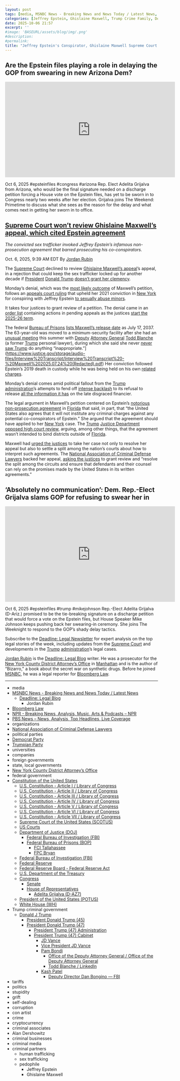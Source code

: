 ```yaml
---
layout: post
tags: [media, MSNBC News - Breaking News and News Today / Latest News, Deadline –  Legal Blog, Jordan Rubin, Bloomberg Law, NPR - Breaking News Analysis Music Arts & Podcasts – NPR, PBS News – News Analysis Top Headlines Live Coverage, organizations, National Association of Criminal Defense Lawyers, political parties, Democrat Party, Trumpian Party, universities, companies, foreign governments, state local governments, New York County District Attorney’s Office, federal government, Constitution of the United States, U.S. Constitution - Article I / Library of Congress, U.S. Constitution - Article II / Library of Congress, U.S. Constitution - Article III / Library of Congress, U.S. Constitution - Article IV / Library of Congress, U.S. Constitution - Article V / Library of Congress, U.S. Constitution - Article VI / Library of Congress, U.S. Constitution - Article VII / Library of Congress, Supreme Court of the United States (SCOTUS), US Courts, Department of Justice (DOJ), Federal Bureau of Investigation (FBI), Federal Bureau of Prisons (BOP), FCI Tallahassee, FPC Bryan, Federal Bureau of Investigation (FBI), Federal Reserve, Federal Reserve Board - Federal Reserve Act, U.S. Department of the Treasury, Congress, Senate, House of Representatives, Adelita Grijalva (D-AZ7), President of the United States (POTUS), White House (WH), Trump criminal government, Donald J Trump, President Donald Trump (45), President Donald Trump (47), President Trump (47) Administration, President Trump (47) Cabinet, JD Vance, Vice President JD Vance, Pam Bondi, Office of the Deputy Attorney General / Office of the Deputy Attorney General, Todd Blanche / LinkedIn, Kash Patel, Deputy Director Dan Bongino — FBI, tariffs, politics, stupidity, grift, self-dealing, corruption, con artist, crime, cryptocurrency, criminal associates, Alan Dershowitz, criminal businesses, criminal media, criminal partners, human trafficking, sex trafficking, pedophile, Jeffrey Epstein, Ghislaine Maxwell]
categories: [Jeffrey Epstein, Ghislaine Maxwell, Trump Crime Family, Donald Trump]
date: 2025-10-06 21:57
excerpt: ''
#image: 'BASEURL/assets/blog/img/.png'
#description:
#permalink:
title: "Jeffrey Epstein's Conspirator, Ghislaine Maxwell Supreme Court Appeal Is Denied"
---
```


## Are the Epstein files playing a role in delaying the GOP from swearing in new Arizona Dem?

<iframe width="560" height="315" src="https://www.youtube.com/embed/9vP7ByDuXc4?si=NdJ0i72si5py6Z2E" title="YouTube video player" frameborder="0" allow="accelerometer; autoplay; clipboard-write; encrypted-media; gyroscope; picture-in-picture; web-share" referrerpolicy="strict-origin-when-cross-origin" allowfullscreen></iframe>

Oct 6, 2025  #epsteinfiles #congress #arizona
Rep. Elect Adelita Grijalva from Arizona, who would be the final signature needed on a discharge petition forcing a House vote on the Epstein files, has yet to be sworn in to Congress nearly two weeks after her election. Grijalva joins The Weekend: Primetime to discuss what she sees as the reason for the delay and what comes next in getting her sworn in to office.

## [Supreme Court won’t review Ghislaine Maxwell’s appeal, which cited Epstein agreement](https://www.msnbc.com/deadline-white-house/deadline-legal-blog/ghislaine-maxwell-appeal-supreme-court-epstein-trump-rcna235391)

*The convicted sex trafficker invoked Jeffrey Epstein’s infamous non-prosecution agreement that barred prosecuting his co-conspirators.*

Oct. 6, 2025, 9:39 AM EDT
By [Jordan Rubin](https://www.msnbc.com/author/jordan-rubin-ncpn1301611)

The [Supreme Court](https://www.supremecourt.gov/) declined to review [Ghislaine Maxwell’s appeal](https://www.msnbc.com/deadline-white-house/deadline-legal-blog/supreme-court-ghislaine-maxwell-review-private-conference-rcna221981)’s appeal, in a rejection that could keep the sex trafficker locked up for another decade if [President](https://www.whitehouse.gov/) [Donald Trump](https://www.donaldjtrump.com/) [doesn’t grant her clemency](https://www.msnbc.com/opinion/msnbc-opinion/trump-ghislaine-maxwell-pardon-unlikely-epstein-case-rcna221335).

Monday’s denial, which was the [most likely outcome](https://www.msnbc.com/deadline-white-house/deadline-legal-blog/supreme-court-ghislaine-maxwell-petition-epstein-trump-rcna233941) of Maxwell’s petition, follows an [appeals court ruling](https://www.msnbc.com/deadline-white-house/deadline-legal-blog/ghislaine-maxwell-supreme-court-appeal-brief-epstein-trump-rcna221567) that upheld her 2021 conviction in [New York](https://www.ny.gov/) for conspiring with Jeffrey Epstein [to sexually abuse minors](https://www.justice.gov/usao-sdny/pr/ghislaine-maxwell-sentenced-20-years-prison-conspiring-jeffrey-epstein-sexually-abuse).

It takes four justices to grant review of a petition. The denial came in an [order list](https://www.supremecourt.gov/orders/courtorders/100625zor_5368.pdf) containing actions in pending appeals as the justices [start the 2025-26 term](https://www.msnbc.com/deadline-white-house/deadline-legal-blog/supreme-court-term-trump-cases-deadline-newsletter-rcna235474).

The federal [Bureau of Prisons](https://www.bop.gov/) [lists Maxwell’s release date](https://www.bop.gov/inmateloc/) as July 17, 2037. The 63-year-old was moved to a minimum-security facility after she had an [unusual meeting](https://www.msnbc.com/deadline-white-house/deadline-legal-blog/ghislaine-maxwell-todd-blanche-doj-transcripts-audio-rcna226676) this summer with [Deputy](https://www.justice.gov/dag/) [Attorney General](https://www.justice.gov/) [Todd Blanche](https://www.justice.gov/dag/) (a former [Trump](https://www.donaldjtrump.com/) personal lawyer), during which she said she never [never saw Trump](https://www.donaldjtrump.com/) do anything “inappropriate.”](https://www.justice.gov/storage/audio-files/Interview%20Transcript/Interview%20Transcript%20-%20Maxwell%202025.07.24%20(Redacted).pdf) Her conviction followed Epstein’s 2019 death in custody while he was being held on his own [related charges](https://storage.courtlistener.com/recap/gov.uscourts.nysd.518649/gov.uscourts.nysd.518649.2.0_7.pdf).

Monday’s denial comes amid political fallout from the [Trump](https://www.donaldjtrump.com/) [administration](https://www.whitehouse.gov/administration/)’s attempts to fend off [intense backlash](https://www.pbs.org/weta/washingtonweek/video/2025/07/trump-enraged-by-magas-epstein-backlash) to its refusal to release [all the information it has](https://www.msnbc.com/deadline-white-house/deadline-legal-blog/jeffrey-epstein-grand-jury-transcripts-unsealed-ruling-rcna224551) on the late disgraced financier.

The legal argument in Maxwell’s petition centered on Epstein’s [notorious non-prosecution agreement](https://www.npr.org/2020/11/12/934265386/jeffrey-epsteins-former-prosecutors-used-poor-judgment-in-deal-doj-says) in [Florida](https://www.myflorida.gov/) that said, in part, that “the United States also agrees that it will not institute any criminal charges against any potential co-conspirators of Epstein.” She argued that the agreement should have applied to her [New York](https://www.ny.gov/) case. The [Trump](https://www.donaldjtrump.com/) [Justice Department](https://www.justice.gov/) [opposed high court review](https://www.supremecourt.gov/DocketPDF/24/24-1073/365132/20250714161434468_24-1073_Maxwell_Opp.pdf), arguing, among other things, that the agreement wasn’t intended to bind districts outside of [Florida](https://www.myflorida.gov/).

Maxwell had [urged the justices](https://www.msnbc.com/deadline-white-house/deadline-legal-blog/supreme-court-ghislaine-maxwell-appeal-epstein-trump-rcna220042) to take her case not only to resolve her appeal but also to settle a split among the nation’s courts about how to interpret such agreements. The [National Association of Criminal Defense Lawyers](https://www.nacdl.org/) backed her appeal, [asking the justices](https://www.supremecourt.gov/DocketPDF/24/24-1073/358461/20250509132003864_24-1073%20Amicus%20Brief.pdf) to grant review and “resolve the split among the circuits and ensure that defendants and their counsel can rely on the promises made by the United States in its written agreements.”

## ‘Absolutely no communication’: Dem. Rep.-Elect Grijalva slams GOP for refusing to swear her in

<iframe width="560" height="315" src="https://www.youtube.com/embed/_pkWPPb1dhY?si=7tEtkhnTaQcYU-Tt" title="YouTube video player" frameborder="0" allow="accelerometer; autoplay; clipboard-write; encrypted-media; gyroscope; picture-in-picture; web-share" referrerpolicy="strict-origin-when-cross-origin" allowfullscreen></iframe>

Oct 6, 2025  #epsteinfiles #trump #mikejohnson
Rep.-Elect Adelita Grijalva (D-Ariz.) promised to be the tie-breaking signature on a discharge petition that would force a vote on the Epstein files, but House Speaker Mike Johnson keeps pushing back her swearing-in ceremony. She joins The Weeknight to respond to the GOP’s shady delay tactics.

Subscribe to the [Deadline: Legal Newsletter](https://link.msnbc.com/join/5ck/msnbc-deadlinelegal-signup-inline) for expert analysis on the top legal stories of the week, including updates from the [Supreme Court](https://www.supremecourt.gov/) and developments in the [Trump](https://www.donaldjtrump.com/) [administration](https://www.whitehouse.gov/administration/)’s legal cases.

[Jordan Rubin](https://www.msnbc.com/author/jordan-rubin-ncpn1301611) is the [Deadline: Legal Blog](https://www.msnbc.com/deadline-white-house) writer. He was a prosecutor for the [New York County District Attorney’s Office](https://manhattanda.org/) in [Manhattan](https://manhattanda.org/) and is the author of “Bizarro," a book about the secret war on synthetic drugs. Before he joined [MSNBC](https://www.msnbc.com/), he was a legal reporter for [Bloomberg Law](https://pro.bloomberglaw.com/).

----
- media
- [MSNBC News - Breaking News and News Today / Latest News](https://www.msnbc.com/)
    - [Deadline: Legal Blog](https://www.msnbc.com/deadline-white-house)
        - Jordan Rubin
- [Bloomberg Law](https://pro.bloomberglaw.com/)
- [NPR - Breaking News, Analysis, Music, Arts & Podcasts – NPR](https://www.npr.org/)
- [PBS News – News, Analysis, Top Headlines, Live Coverage](https://www.pbs.org/)
- organizations
- [National Association of Criminal Defense Lawyers](https://www.nacdl.org/)
- political parties
- [Democrat Party](https://www.democrats.org/)
- [Trumpian Party](https://www.gop.com/)
- universities
- companies
- foreign governments
- state, local governments 
- [New York County District Attorney’s Office](https://manhattanda.org/)
- federal government
- [Constitution of the United States](https://constitution.congress.gov/constitution/)
    - [U.S. Constitution - Article I / Library of Congress](https://constitution.congress.gov/constitution/article-1/)
    - [U.S. Constitution - Article II / Library of Congress](https://constitution.congress.gov/constitution/article-2/)
    - [U.S. Constitution - Article III / Library of Congress](https://constitution.congress.gov/constitution/article-3/)
    - [U.S. Constitution - Article IV / Library of Congress](https://constitution.congress.gov/constitution/article-4/)
    - [U.S. Constitution - Article V / Library of Congress](https://constitution.congress.gov/constitution/article-5/)
    - [U.S. Constitution - Article VI / Library of Congress](https://constitution.congress.gov/constitution/article-6/)
    - [U.S. Constitution - Article VII / Library of Congress](https://constitution.congress.gov/constitution/article-7/)
    - [Supreme Court of the United States (SCOTUS)](https://www.supremecourt.gov/)
    - [US Courts](https://www.uscourts.gov/)
    - [Department of Justice (DOJ)](https://www.justice.gov/)
        - [Federal Bureau of Investigation (FBI)](https://www.fbi.gov/)
        - [Federal Bureau of Prisons (BOP)](https://www.bop.gov/)
            - [FCI Tallahassee](https://www.bop.gov/locations/institutions/tal/)
            - [FPC Bryan](https://www.bop.gov/locations/institutions/bry/)
    - [Federal Bureau of Investigation (FBI)](https://www.fbi.gov/)
    - [Federal Reserve](https;//www.federalreserve.gov/)
    - [Federal Reserve Board - Federal Reserve Act](https://www.federalreserve.gov/aboutthefed/fract.htm)
    - [U.S. Department of the Treasury](https://home.treasury.gov/)
    - [Congress](https://www.congress.gov/)
        - [Senate](https://www.senate.gov/)
        - [House of Representatives](https://www.house.gov/)
            - [Adelita Grijalva (D-AZ7)](https://grijalva.house.gov/)
     - [President of the United States (POTUS)](https://www.whitehouse.gov/)
    - [White House (WH)](https://www.whitehouse.gov/)
- Trump criminal government 
    - [Donald J Trump](https://www.donaldjtrump.com/)
        - [President Donald Trump (45)](https://trumpwhitehouse.archives.gov/)
        - [President Donald Trump (47)](https://www.whitehouse.gov/administration/donald-j-trump/)
            - [President Trump (47) Administration](https://www.whitehouse.gov/administration/)
            - [President Trump (47) Cabinet](https://www.whitehouse.gov/administration/the-cabinet/)
                - [JD Vance](https://www.linkedin.com/in/jd-vance-770a9047/)
                - [Vice President JD Vance](https://www.whitehouse.gov/administration/jd-vance/)
                - [Pam Bondi](https://www.justice.gov/ag/staff-profile/meet-attorney-general)
                    - [Office of the Deputy Attorney General / Office of the Deputy Attorney General](https://www.justice.gov/dag)
                    - [Todd Blanche / LinkedIn](https://www.linkedin.com/in/toddblanche/)
                - [Kash Patel](https://www.fbi.gov/about/leadership-and-structure/director-patel)
                    - [Deputy Director Dan Bongino — FBI](https://www.fbi.gov/about/leadership-and-structure/deputy-director-dan-bongino)
- tariffs
- politics
- stupidity
- grift
- self-dealing
- corruption
- con artist 
- crime
- cryptocurrency 
- criminal associates
- Alan Dershowitz
- criminal businesses
- criminal media 
- criminal partners
    - human trafficking 
    - sex trafficking 
    - pedophile 
        - Jeffrey Epstein 
        - Ghislaine Maxwell
